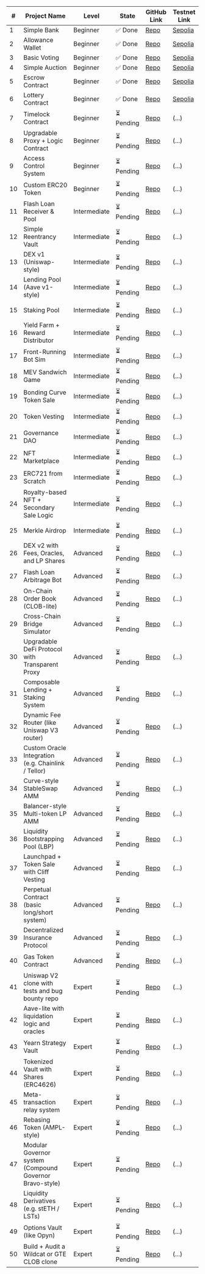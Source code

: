 
| #  | Project Name                                              | Level        | State   | GitHub Link         | Testnet Link                                              |
|----|-----------------------------------------------------------|--------------|---------|----------------------|------------------------------------------------------------|
| 1  | Simple Bank                                               | Beginner     | ✅ Done | [Repo](https://github.com/albahaca0000/simple-bank)         | [Sepolia](https://sepolia.etherscan.io/address/0x2738e5424c8205dc12ea08f54dded89b44609889) |
| 2  | Allowance Wallet                                          | Beginner     | ✅ Done | [Repo](https://github.com/albahaca0000/allowance-wallet)         | [Sepolia](https://sepolia.etherscan.io/address/0x5d91cab4ba288f45d6ce3c8aad7e23bf1bfef419) |
| 3  | Basic Voting                                              | Beginner     | ✅ Done | [Repo](https://github.com/albahaca0000/Choose-Your-President)         | [Sepolia](https://sepolia.etherscan.io/address/0x814ecec3247c020fae59bbfe7538114d63e71bcb) |
| 4  | Simple Auction                                            | Beginner     | ✅ Done | [Repo](https://github.com/albahaca0000/Simple-Auction)         | [Sepolia](https://sepolia.etherscan.io/address/0x084fe7c4e5edd012fa52895a76a35f4628fb6ba1) |
| 5  | Escrow Contract                                           | Beginner     | ✅ Done | [Repo](https://github.com/albahaca0000/escrow-contract)      | [Sepolia](https://sepolia.etherscan.io/address/0x7bea5206c9632655b2c048dfc01a2fc08c7b2182#code)                                                      |
| 6  | Lottery Contract                                          | Beginner     | ✅ Done | [Repo](https://github.com/albahaca0000/Simple-Lottery-Contract)      | [Sepolia](https://sepolia.etherscan.io/address/0x54abe1e97a17db2c722ac1fc6dff3edef535e7fe#code)                                                      |
| 7  | Timelock Contract                                         | Beginner     | ⏳ Pending | [Repo](...)      | (...)                                                      |
| 8  | Upgradable Proxy + Logic Contract                         | Beginner     | ⏳ Pending | [Repo](...)      | (...)                                                      |
| 9  | Access Control System                                     | Beginner     | ⏳ Pending | [Repo](...)      | (...)                                                      |
| 10 | Custom ERC20 Token                                        | Beginner     | ⏳ Pending | [Repo](...)      | (...)                                                      |
| 11 | Flash Loan Receiver & Pool                                | Intermediate | ⏳ Pending | [Repo](...)      | (...)                                                      |
| 12 | Simple Reentrancy Vault                                   | Intermediate | ⏳ Pending | [Repo](...)      | (...)                                                      |
| 13 | DEX v1 (Uniswap-style)                                    | Intermediate | ⏳ Pending | [Repo](...)      | (...)                                                      |
| 14 | Lending Pool (Aave v1-style)                              | Intermediate | ⏳ Pending | [Repo](...)      | (...)                                                      |
| 15 | Staking Pool                                              | Intermediate | ⏳ Pending | [Repo](...)      | (...)                                                      |
| 16 | Yield Farm + Reward Distributor                           | Intermediate | ⏳ Pending | [Repo](...)      | (...)                                                      |
| 17 | Front-Running Bot Sim                                     | Intermediate | ⏳ Pending | [Repo](...)      | (...)                                                      |
| 18 | MEV Sandwich Game                                         | Intermediate | ⏳ Pending | [Repo](...)      | (...)                                                      |
| 19 | Bonding Curve Token Sale                                  | Intermediate | ⏳ Pending | [Repo](...)      | (...)                                                      |
| 20 | Token Vesting                                             | Intermediate | ⏳ Pending | [Repo](...)      | (...)                                                      |
| 21 | Governance DAO                                            | Intermediate | ⏳ Pending | [Repo](...)      | (...)                                                      |
| 22 | NFT Marketplace                                           | Intermediate | ⏳ Pending | [Repo](...)      | (...)                                                      |
| 23 | ERC721 from Scratch                                       | Intermediate | ⏳ Pending | [Repo](...)      | (...)                                                      |
| 24 | Royalty-based NFT + Secondary Sale Logic                  | Intermediate | ⏳ Pending | [Repo](...)      | (...)                                                      |
| 25 | Merkle Airdrop                                            | Intermediate | ⏳ Pending | [Repo](...)      | (...)                                                      |
| 26 | DEX v2 with Fees, Oracles, and LP Shares                  | Advanced     | ⏳ Pending | [Repo](...)      | (...)                                                      |
| 27 | Flash Loan Arbitrage Bot                                  | Advanced     | ⏳ Pending | [Repo](...)      | (...)                                                      |
| 28 | On-Chain Order Book (CLOB-lite)                           | Advanced     | ⏳ Pending | [Repo](...)      | (...)                                                      |
| 29 | Cross-Chain Bridge Simulator                              | Advanced     | ⏳ Pending | [Repo](...)      | (...)                                                      |
| 30 | Upgradable DeFi Protocol with Transparent Proxy           | Advanced     | ⏳ Pending | [Repo](...)      | (...)                                                      |
| 31 | Composable Lending + Staking System                       | Advanced     | ⏳ Pending | [Repo](...)      | (...)                                                      |
| 32 | Dynamic Fee Router (like Uniswap V3 router)               | Advanced     | ⏳ Pending | [Repo](...)      | (...)                                                      |
| 33 | Custom Oracle Integration (e.g. Chainlink / Tellor)       | Advanced     | ⏳ Pending | [Repo](...)      | (...)                                                      |
| 34 | Curve-style StableSwap AMM                                | Advanced     | ⏳ Pending | [Repo](...)      | (...)                                                      |
| 35 | Balancer-style Multi-token LP AMM                         | Advanced     | ⏳ Pending | [Repo](...)      | (...)                                                      |
| 36 | Liquidity Bootstrapping Pool (LBP)                        | Advanced     | ⏳ Pending | [Repo](...)      | (...)                                                      |
| 37 | Launchpad + Token Sale with Cliff Vesting                 | Advanced     | ⏳ Pending | [Repo](...)      | (...)                                                      |
| 38 | Perpetual Contract (basic long/short system)              | Advanced     | ⏳ Pending | [Repo](...)      | (...)                                                      |
| 39 | Decentralized Insurance Protocol                          | Advanced     | ⏳ Pending | [Repo](...)      | (...)                                                      |
| 40 | Gas Token Contract                                        | Advanced     | ⏳ Pending | [Repo](...)      | (...)                                                      |
| 41 | Uniswap V2 clone with tests and bug bounty repo           | Expert       | ⏳ Pending | [Repo](...)      | (...)                                                      |
| 42 | Aave-lite with liquidation logic and oracles              | Expert       | ⏳ Pending | [Repo](...)      | (...)                                                      |
| 43 | Yearn Strategy Vault                                      | Expert       | ⏳ Pending | [Repo](...)      | (...)                                                      |
| 44 | Tokenized Vault with Shares (ERC4626)                     | Expert       | ⏳ Pending | [Repo](...)      | (...)                                                      |
| 45 | Meta-transaction relay system                             | Expert       | ⏳ Pending | [Repo](...)      | (...)                                                      |
| 46 | Rebasing Token (AMPL-style)                               | Expert       | ⏳ Pending | [Repo](...)      | (...)                                                      |
| 47 | Modular Governor system (Compound Governor Bravo-style)   | Expert       | ⏳ Pending | [Repo](...)      | (...)                                                      |
| 48 | Liquidity Derivatives (e.g. stETH / LSTs)                 | Expert       | ⏳ Pending | [Repo](...)      | (...)                                                      |
| 49 | Options Vault (like Opyn)                                 | Expert       | ⏳ Pending | [Repo](...)      | (...)                                                      |
| 50 | Build + Audit a Wildcat or GTE CLOB clone                 | Expert       | ⏳ Pending | [Repo](...)      | (...)                                                      |
